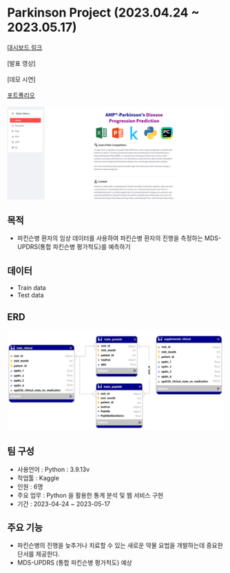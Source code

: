 # Parkinson Project (2023.04.24 ~ 2023.05.17)

[대시보드 링크](https://180pp-parkinson-app-jz8cuv.streamlit.app/) <br/><br/>
[발표 영상] <br/><br/>
[데모 시연] <br/><br/>
[포트폴리오](https://github.com/180pp/parkinson/blob/main/pdf/2%EC%A1%B0_%ED%8C%8C%ED%82%A8%EC%8A%A8_%EC%A7%88%EB%B3%91_%EC%A7%84%EB%8B%A8%EC%98%88%EC%B8%A1.pdf)<br/><br/>
![screensh](img/홈페이지.png)

## 목적
   - 파킨슨병 환자의 임상 데이터를 사용하여 파킨슨병 환자의 진행을 측정하는 MDS-UPDRS(통합 파킨슨병 평가척도)를 예측하기
## 데이터
   - Train data
   - Test data

## ERD
![screensh](img/erd.png)

## 팀 구성
   - 사용언어 : Python : 3.9.13v
   - 작업툴 : Kaggle
   - 인원 : 6명
   - 주요 업무 : Python  을 활용한 통계 분석 및 웹 서비스 구현
   - 기간 : 2023-04-24 ~ 2023-05-17


## 주요 기능
   -  파킨슨병의 진행을 늦추거나 치료할 수 있는 새로운 약물 요법을 개발하는데 중요한 단서를 제공한다.
   -  MDS-UPDRS (통합 파킨슨병 평가척도) 예상


